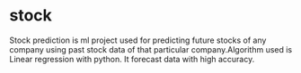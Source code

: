# stock
Stock prediction is ml project used for predicting future stocks of any company using past stock data of that particular company.Algorithm used is Linear regression with python. It forecast data with high accuracy. 
